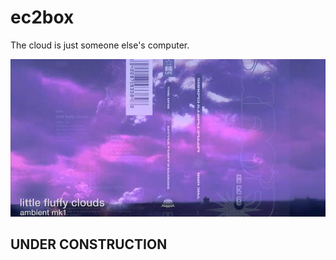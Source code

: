 # ec2box

The cloud is just someone else's computer.

<img alt="cloud" src="ec2box.jpeg">

## UNDER CONSTRUCTION
